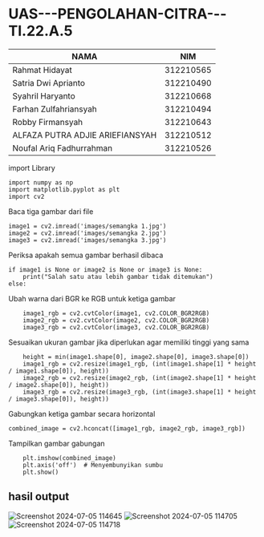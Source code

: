 # UAS---PENGOLAHAN-CITRA---TI.22.A.5
| NAMA | NIM |
| - | - |
| Rahmat Hidayat | 312210565 |
| Satria Dwi Aprianto | 312210490 |
| Syahril Haryanto | 312210668 |
| Farhan Zulfahriansyah | 312210494 |
| Robby Firmansyah | 312210643 |
| ALFAZA PUTRA ADJIE ARIEFIANSYAH | 312210512 |
| Noufal Ariq Fadhurrahman | 312210526 |

import Library
```
import numpy as np
import matplotlib.pyplot as plt
import cv2
```

Baca tiga gambar dari file
```
image1 = cv2.imread('images/semangka 1.jpg')
image2 = cv2.imread('images/semangka 2.jpg')
image3 = cv2.imread('images/semangka 3.jpg')
```

Periksa apakah semua gambar berhasil dibaca
```
if image1 is None or image2 is None or image3 is None:
    print("Salah satu atau lebih gambar tidak ditemukan")
else:
```

Ubah warna dari BGR ke RGB untuk ketiga gambar
```
    image1_rgb = cv2.cvtColor(image1, cv2.COLOR_BGR2RGB)
    image2_rgb = cv2.cvtColor(image2, cv2.COLOR_BGR2RGB)
    image3_rgb = cv2.cvtColor(image3, cv2.COLOR_BGR2RGB)
```

Sesuaikan ukuran gambar jika diperlukan agar memiliki tinggi yang sama
```
    height = min(image1.shape[0], image2.shape[0], image3.shape[0])
    image1_rgb = cv2.resize(image1_rgb, (int(image1.shape[1] * height / image1.shape[0]), height))
    image2_rgb = cv2.resize(image2_rgb, (int(image2.shape[1] * height / image2.shape[0]), height))
    image3_rgb = cv2.resize(image3_rgb, (int(image3.shape[1] * height / image3.shape[0]), height))
```

Gabungkan ketiga gambar secara horizontal
```
combined_image = cv2.hconcat([image1_rgb, image2_rgb, image3_rgb])
```

Tampilkan gambar gabungan
```
    plt.imshow(combined_image)
    plt.axis('off')  # Menyembunyikan sumbu
    plt.show()
```

## hasil output
![Screenshot 2024-07-05 114645](https://github.com/rahmathdyat/UAS---PENGOLAHAN-CITRA/assets/130628907/a7eb686e-47ad-4fcb-abbc-a79574872d60)
![Screenshot 2024-07-05 114705](https://github.com/rahmathdyat/UAS---PENGOLAHAN-CITRA/assets/130628907/45ecd79b-181e-4dde-aabf-497e3f9009ac)
![Screenshot 2024-07-05 114718](https://github.com/rahmathdyat/UAS---PENGOLAHAN-CITRA/assets/130628907/c533ad95-c5e7-42e7-9f7c-32f99acf86e1)


